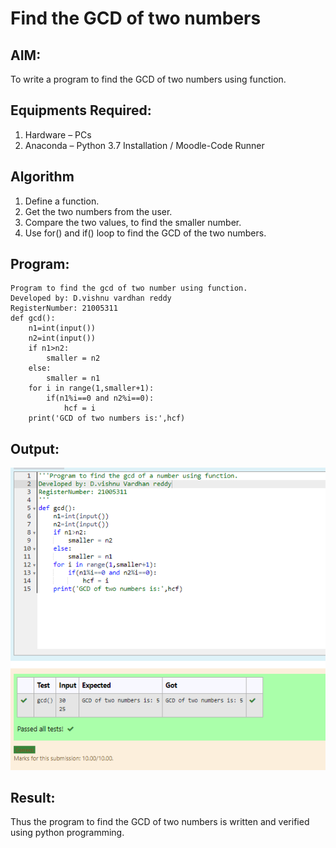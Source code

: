 # Find the GCD of two numbers

## AIM:
To write a program to find the GCD of two numbers using function.

## Equipments Required:
1. Hardware – PCs
2. Anaconda – Python 3.7 Installation / Moodle-Code Runner

## Algorithm
1. Define a function.
2. Get the two numbers from the user.
3. Compare the two values, to find the smaller number.
4. Use for() and if() loop to find the GCD of the two numbers.

## Program:
~~~
Program to find the gcd of two number using function.
Developed by: D.vishnu vardhan reddy
RegisterNumber: 21005311 
def gcd():
    n1=int(input())
    n2=int(input())
    if n1>n2:
        smaller = n2
    else:
        smaller = n1
    for i in range(1,smaller+1):
        if(n1%i==0 and n2%i==0):
            hcf = i
    print('GCD of two numbers is:',hcf)
~~~

## Output:
![OUTPUT](/IMAGES/image3.png)


## Result:
Thus the program to find the GCD of two numbers is written and verified using python programming.
